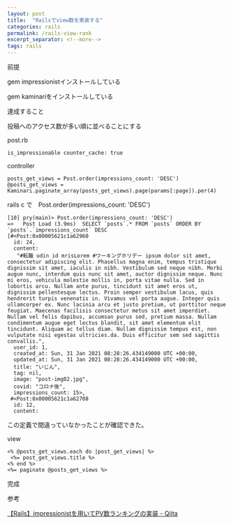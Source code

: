 ```yaml
---
layout: post
title:  "Railsでview数を実装する"
categories: rails
permalink: /rails-view-rank
excerpt_separator: <!--more-->
tags: rails
---
```


<!--more-->

前提

gem impressionistインストールしている

gem kaminariをインストールしている

達成すること

投稿へのアクセス数が多い順に並べることにする

post.rb

```
is_impressionable counter_cache: true
```

controller

```
posts_get_views = Post.order(impressions_count: 'DESC')
@posts_get_views = Kaminari.paginate_array(posts_get_views).page(params[:page]).per(4)
```

rails c で　Post.order(impressions_count: 'DESC')

```
[10] pry(main)> Post.order(impressions_count: 'DESC')
=>   Post Load (3.9ms)  SELECT `posts`.* FROM `posts` ORDER BY `posts`.`impressions_count` DESC
[#<Post:0x00005621c1a62960
  id: 24,
  content:
   "#転職 udin id mrisLorem #ワーキングホリデー ipsum dolor sit amet, consectetur adipiscing elit. Phasellus magna enim, tempus tristique dignissim sit amet, iaculis in nibh. Vestibulum sed neque nibh. Morbi augue nunc, interdum quis nunc sit amet, auctor dignissim neque. Nunc mi eros, vehicula molestie mollis in, porta vitae nulla. Sed in lobortis arcu. Nullam ante purus, tincidunt sit amet eros ut, dignissim pellentesque lectus. Proin semper vestibulum lacus, quis hendrerit turpis venenatis in. Vivamus vel porta augue. Integer quis ullamcorper ex. Nunc lacinia arcu et justo pretium, ut porttitor neque feugiat. Maecenas facilisis consectetur metus sit amet imperdiet. Nullam vel felis dapibus, accumsan purus sed, pretium massa. Nullam condimentum augue eget lectus blandit, sit amet elementum elit tincidunt. Aliquam ac tellus diam. Nullam dignissim tempus est, non vulputate nisi egestas ultricies.da. Duis efficitur sem sed sagittis convallis.",
  user_id: 1,
  created_at: Sun, 31 Jan 2021 08:28:26.434149000 UTC +00:00,
  updated_at: Sun, 31 Jan 2021 08:28:26.434149000 UTC +00:00,
  title: "いじん",
  tag: nil,
  image: "post-img02.jpg",
  covid: "コロナ後",
  impressions_count: 15>,
 #<Post:0x00005621c1a62708
  id: 12,
  content:
```

この定義で間違っていなかったことが確認できた。

view

```
<% @posts_get_views.each do |post_get_views| %>
 <%= post_get_views.title %>
<% end %>
<%= paginate @posts_get_views %>
```

完成

参考

[【Rails】impressionistを用いてPV数ランキングの実装 - Qiita](https://qiita.com/matsubishi5/items/bec2040f766fc7b079a0)
